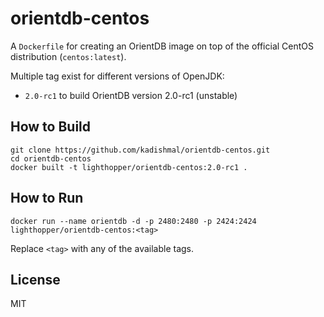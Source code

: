 # orientdb-centos

A `Dockerfile` for creating an OrientDB image on top of the official CentOS distribution (`centos:latest`).

Multiple tag exist for different versions of OpenJDK:

- `2.0-rc1` to build OrientDB version 2.0-rc1 (unstable)

## How to Build

    git clone https://github.com/kadishmal/orientdb-centos.git
    cd orientdb-centos
    docker built -t lighthopper/orientdb-centos:2.0-rc1 .

## How to Run

    docker run --name orientdb -d -p 2480:2480 -p 2424:2424 lighthopper/orientdb-centos:<tag>

Replace `<tag>` with any of the available tags.

## License

MIT